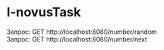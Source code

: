 # I-novusTask
Запрос: GET http://localhost:8080/number/random   
Запрос: GET http://localhost:8080/number/next
